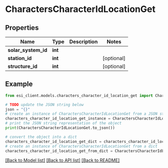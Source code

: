 # CharactersCharacterIdLocationGet


## Properties

Name | Type | Description | Notes
------------ | ------------- | ------------- | -------------
**solar_system_id** | **int** |  | 
**station_id** | **int** |  | [optional] 
**structure_id** | **int** |  | [optional] 

## Example

```python
from esi_client.models.characters_character_id_location_get import CharactersCharacterIdLocationGet

# TODO update the JSON string below
json = "{}"
# create an instance of CharactersCharacterIdLocationGet from a JSON string
characters_character_id_location_get_instance = CharactersCharacterIdLocationGet.from_json(json)
# print the JSON string representation of the object
print(CharactersCharacterIdLocationGet.to_json())

# convert the object into a dict
characters_character_id_location_get_dict = characters_character_id_location_get_instance.to_dict()
# create an instance of CharactersCharacterIdLocationGet from a dict
characters_character_id_location_get_from_dict = CharactersCharacterIdLocationGet.from_dict(characters_character_id_location_get_dict)
```
[[Back to Model list]](../README.md#documentation-for-models) [[Back to API list]](../README.md#documentation-for-api-endpoints) [[Back to README]](../README.md)


